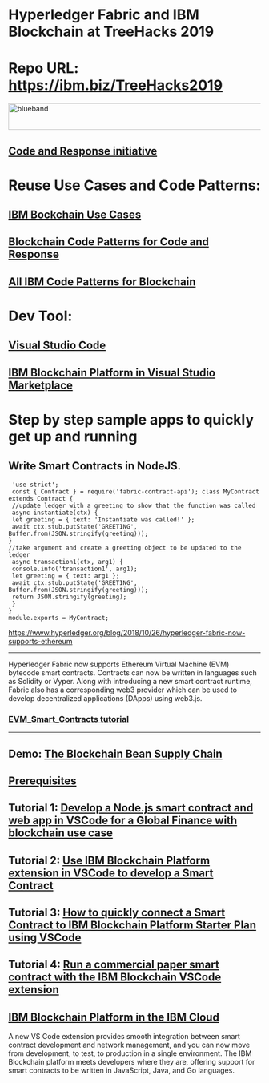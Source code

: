 # Hyperledger Fabric and IBM Blockchain at TreeHacks 2019

# Repo URL: https://ibm.biz/TreeHacks2019

<img src="https://farm5.staticflickr.com/4503/37148677233_71edc5a37b_o.png" width="1041" height="53" alt="blueband">

## <a href="https://developer.ibm.com/code-and-response/">Code and Response initiative</a>

# Reuse Use Cases and Code Patterns:

## [IBM Bockchain Use Cases](https://www.ibm.com/blockchain/use-cases/)

## <a href="https://developer.ibm.com/code-and-response/technologies/blockchain">Blockchain Code Patterns for Code and Response</a>

## [All IBM Code Patterns for Blockchain](https://developer.ibm.com/patterns/category/blockchain)

# Dev Tool:

## [Visual Studio Code](https://code.visualstudio.com)
## [IBM Blockchain Platform in Visual Studio Marketplace](https://marketplace.visualstudio.com/items?itemName=IBMBlockchain.ibm-blockchain-platform)

# Step by step sample apps to quickly get up and running 

## Write Smart Contracts in NodeJS.

~~~~
 'use strict';
 const { Contract } = require('fabric-contract-api'); class MyContract extends Contract {
 //update ledger with a greeting to show that the function was called
 async instantiate(ctx) {
 let greeting = { text: 'Instantiate was called!' };
 await ctx.stub.putState('GREETING', Buffer.from(JSON.stringify(greeting)));
}
//take argument and create a greeting object to be updated to the ledger
 async transaction1(ctx, arg1) {
 console.info('transaction1', arg1);
 let greeting = { text: arg1 };
 await ctx.stub.putState('GREETING', Buffer.from(JSON.stringify(greeting)));
 return JSON.stringify(greeting);
 }
}   
module.exports = MyContract;
~~~~
https://www.hyperledger.org/blog/2018/10/26/hyperledger-fabric-now-supports-ethereum

<hr size="6">

Hyperledger Fabric now supports Ethereum Virtual Machine (EVM) bytecode smart contracts. 
Contracts can now be written in languages such as Solidity or Vyper. Along with introducing 
a new smart contract runtime, Fabric also has a corresponding web3 provider which can be used 
to develop decentralized applications (DApps) using web3.js.

### [EVM_Smart_Contracts tutorial](https://github.com/hyperledger/fabric-chaincode-evm/blob/master/examples/EVM_Smart_Contracts.mdz)

<hr size="6">

## Demo: [The Blockchain Bean Supply Chain](https://www.ibm.com/thought-leadership/blockchainbean/)
## [Prerequisites](https://hyperledger-fabric.readthedocs.io/en/release-1.4/prereqs.html#prerequisites)
## Tutorial 1: [Develop a Node.js smart contract and web app in VSCode for a Global Finance with blockchain use case](https://developer.ibm.com/patterns/global-financing-use-case-for-blockchain/)
## Tutorial 2: [Use IBM Blockchain Platform extension in VSCode to develop a Smart Contract](https://github.com/horeaporutiu/VSCodeTutorialBlockchain#use-ibm-blockchain-platform-extension-in-vscode-to-develop-a-smart-contract)  
## Tutorial 3: [How to quickly connect a Smart Contract to IBM Blockchain Platform Starter Plan using VSCode](https://github.com/horeaporutiu/VSCodeRemoteNetwork#vscoderemotenetwork) 
## Tutorial 4: [Run a commercial paper smart contract with the IBM Blockchain VSCode extension](https://developer.ibm.com/tutorials/run-commercial-paper-smart-contract-with-ibm-blockchain-vscode-extension/)
## [IBM Blockchain Platform in the IBM Cloud](https://console.bluemix.net/catalog/services/blockchain-platform-20)

A new VS Code extension provides smooth integration between smart contract development and network management, and you can now move from development, to test, to production in a single environment. The IBM Blockchain platform meets developers where they are, offering support for smart contracts to be written in JavaScript, Java, and Go languages.
